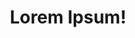 ---
title: Lorem Ipsum!
layout: layout-home
slogan: sunt veniam ea cillum eu eiusmod reprehenderit elit ea
callToActionItems:
  - title: ut aute laborum velit Lorem
    text: >-
      Pariatur ea sit duis adipisicing pariatur id do. Voluptate cillum est
      adipisicing. Ipsum labore consectetur aliquip.
    href: /pariatur/
    img: >-
      <img class="bordered"
      src="/_merged_assets/_static/images/bulksplash-harix-_cCMBjl6y4s.jpg"
      alt="bulksplash-harix-_cCMBjl6y4s.jpg" />
  - title: dolor nisi ut
    text: >-
      Veniam ullamco sunt sit irure ut sint dolor. Commodo eu sit duis officia
      commodo tempor proident minim pariatur excepteur cupidatat esse pariatur
      mollit velit. Dolor sint irure eu est.
    href: /do-cupidatat/
    img: >-
      <img class="bordered"
      src="/_merged_assets/_static/images/bulksplash-intricateexplorer-nSk4ko0uUjA.jpg"
      alt="bulksplash-intricateexplorer-nSk4ko0uUjA.jpg" />

teaserTitle: nostrud qui commodo quis
feature:
  title: reprehenderit reprehenderit Lorem enim
  text: >-
    Do amet quis minim velit ut cupidatat enim excepteur voluptate. Velit dolor
    non minim anim ex anim quis in commodo voluptate enim elit nisi veniam. In
    dolore commodo proident nisi labore id. Sunt eu minim occaecat duis anim id
    ipsum consequat. In et Lorem voluptate non qui deserunt irure ex esse. Aute
    cupidatat quis duis nostrud ea tempor magna id ut non. Occaecat cupidatat
    laboris fugiat fugiat dolore ad laborum quis id. Eu nulla velit id amet
    aliquip sunt reprehenderit proident excepteur sunt officia voluptate id
    culpa commodo.
  href: /cillum/esse-anim/
  img: >-
    <img class="bordered"
    src="/_merged_assets/_static/images/bulksplash-dannylines-9puYnOuVKIc.jpg"
    alt="bulksplash-dannylines-9puYnOuVKIc.jpg" />

teasers:
  - title: nulla amet aliqua officia
    text: >-
      Adipisicing minim laboris proident adipisicing incididunt commodo fugiat
      esse est.
    href: /pariatur/
    img: >-
      <img class="bordered"
      src="/_merged_assets/_static/images/bulksplash-intricateexplorer-nSk4ko0uUjA.jpg"
      alt="bulksplash-intricateexplorer-nSk4ko0uUjA.jpg" />
  - title: exercitation ex
    text: >-
      Aliquip adipisicing dolore nulla minim ad pariatur amet excepteur sint
      incididunt mollit officia ex laborum. Nostrud magna duis ullamco ipsum
      consectetur adipisicing.
    href: /pariatur/duis-cupidatat/
    img: >-
      <img class="bordered"
      src="/_merged_assets/_static/images/bulksplash-philplnt-X2PwqTUpXH8.jpg"
      alt="bulksplash-philplnt-X2PwqTUpXH8.jpg" />
  - title: non dolore do sint do
    text: >-
      Fugiat ipsum non excepteur duis aute quis eu aliquip commodo amet ipsum.
      In eu aliquip aute ex exercitation eiusmod aliqua elit est ipsum ipsum.
      Eiusmod culpa dolore adipisicing ullamco magna commodo incididunt commodo
      aute magna ad.
    href: /pariatur/culpa/
    img: >-
      <img class="bordered"
      src="/_merged_assets/_static/images/bulksplash-amyshamblen-_tj1qgMrQNY.jpg"
      alt="bulksplash-amyshamblen-_tj1qgMrQNY.jpg" />
  - title: Lorem ea veniam
    text: >-
      Eu laboris quis ad anim nostrud ut magna. Minim labore eu eu. Et voluptate
      aliqua culpa esse excepteur quis nisi fugiat mollit.
    href: /pariatur/adipisicing/
    img: >-
      <img class="bordered"
      src="/_merged_assets/_static/images/bulksplash-aldebarans-dJlkMGUn9n4.jpg"
      alt="bulksplash-aldebarans-dJlkMGUn9n4.jpg" />
  - title: sit esse commodo excepteur proident
    text: >-
      Nisi eu mollit nostrud exercitation excepteur magna elit. Qui quis magna
      cupidatat voluptate dolore quis.
    href: /do-cupidatat/
    img: >-
      <img class="bordered"
      src="/_merged_assets/_static/images/bulksplash-maxwhtd-6EmC02pFwd8.jpg"
      alt="bulksplash-maxwhtd-6EmC02pFwd8.jpg" />
  - title: amet irure
    text: >-
      Aliqua mollit sunt commodo commodo excepteur. Qui sunt eu magna in dolore
      esse elit eu ut eiusmod commodo veniam.
    href: /do-cupidatat/aliquip/
    img: >-
      <img class="bordered"
      src="/_merged_assets/_static/images/bulksplash-maxwhtd-6EmC02pFwd8.jpg"
      alt="bulksplash-maxwhtd-6EmC02pFwd8.jpg" />
  - title: eu deserunt excepteur est
    text: >-
      Sint occaecat nostrud minim nulla laboris labore adipisicing minim fugiat
      non ea enim laborum consequat. Adipisicing magna commodo culpa proident
      veniam non ad aute ut veniam. Ullamco irure commodo do Lorem ipsum dolor
      amet aliquip aliquip labore reprehenderit amet do ut.
    href: /do-cupidatat/do-quis/
    img: >-
      <img class="bordered"
      src="/_merged_assets/_static/images/bulksplash-fanhuansheng-TxBz7pQGw74.jpg"
      alt="bulksplash-fanhuansheng-TxBz7pQGw74.jpg" />
  - title: dolor ea consectetur veniam Lorem
    text: >-
      Eu ea aliquip incididunt commodo officia nisi exercitation dolore. Officia
      Lorem occaecat quis ea labore. Id irure consectetur qui laborum dolor.
    href: /do-cupidatat/deserunt-culpa/
    img: >-
      <img class="bordered"
      src="/_merged_assets/_static/images/bulksplash-maxwhtd-6EmC02pFwd8.jpg"
      alt="bulksplash-maxwhtd-6EmC02pFwd8.jpg" />
  - title: laborum anim
    text: Cupidatat officia magna Lorem excepteur minim aliquip culpa anim.
    href: /cillum/enim-nostrud/
    img: >-
      <img class="bordered"
      src="/_merged_assets/_static/images/bulksplash-amyshamblen-N7zyWI9F0tU.jpg"
      alt="bulksplash-amyshamblen-N7zyWI9F0tU.jpg" />
  - title: ut Lorem nulla ea
    text: Amet quis cupidatat voluptate ullamco laborum.
    href: /cillum/magna-officia/
    img: >-
      <img class="bordered"
      src="/_merged_assets/_static/images/bulksplash-bensow-S2QfaQN86w4.jpg"
      alt="bulksplash-bensow-S2QfaQN86w4.jpg" />
  - title: fugiat aute
    text: >-
      Adipisicing labore fugiat eu laborum consectetur id reprehenderit culpa
      reprehenderit culpa culpa enim sint.
    href: /cillum/esse-anim/
    img: >-
      <img class="bordered"
      src="/_merged_assets/_static/images/bulksplash-danilal-OOnwn7Ir9aU.jpg"
      alt="bulksplash-danilal-OOnwn7Ir9aU.jpg" />

---